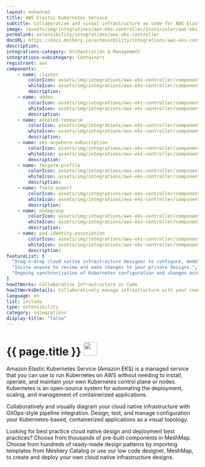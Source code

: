 ```yaml
---
layout: enhanced
title: AWS Elastic Kubernetes Service
subtitle: Collaborative and visual infrastructure as code for AWS Elastic Kubernetes Service
image: /assets/img/integrations/aws-eks-controller/icons/color/aws-eks-controller-color.svg
permalink: extensibility/integrations/aws-eks-controller
docURL: https://docs.meshery.io/extensibility/integrations/aws-eks-controller
description: 
integrations-category: Orchestration & Management
integrations-subcategory: Containers
registrant: aws
components: 
	- name: cluster
		colorIcon: assets/img/integrations/aws-eks-controller/components/cluster/icons/color/cluster-color.svg
		whiteIcon: assets/img/integrations/aws-eks-controller/components/cluster/icons/white/cluster-white.svg
		description: 
	- name: addon
		colorIcon: assets/img/integrations/aws-eks-controller/components/addon/icons/color/addon-color.svg
		whiteIcon: assets/img/integrations/aws-eks-controller/components/addon/icons/white/addon-white.svg
		description: 
	- name: adopted-resource
		colorIcon: assets/img/integrations/aws-eks-controller/components/adopted-resource/icons/color/adopted-resource-color.svg
		whiteIcon: assets/img/integrations/aws-eks-controller/components/adopted-resource/icons/white/adopted-resource-white.svg
		description: 
	- name: eks-anywhere-subscription
		colorIcon: assets/img/integrations/aws-eks-controller/components/eks-anywhere-subscription/icons/color/eks-anywhere-subscription-color.svg
		whiteIcon: assets/img/integrations/aws-eks-controller/components/eks-anywhere-subscription/icons/white/eks-anywhere-subscription-white.svg
		description: 
	- name: fargate-profile
		colorIcon: assets/img/integrations/aws-eks-controller/components/fargate-profile/icons/color/fargate-profile-color.svg
		whiteIcon: assets/img/integrations/aws-eks-controller/components/fargate-profile/icons/white/fargate-profile-white.svg
		description: 
	- name: field-export
		colorIcon: assets/img/integrations/aws-eks-controller/components/field-export/icons/color/field-export-color.svg
		whiteIcon: assets/img/integrations/aws-eks-controller/components/field-export/icons/white/field-export-white.svg
		description: 
	- name: nodegroup
		colorIcon: assets/img/integrations/aws-eks-controller/components/nodegroup/icons/color/nodegroup-color.svg
		whiteIcon: assets/img/integrations/aws-eks-controller/components/nodegroup/icons/white/nodegroup-white.svg
		description: 
	- name: pod-identity-association
		colorIcon: assets/img/integrations/aws-eks-controller/components/pod-identity-association/icons/color/pod-identity-association-color.svg
		whiteIcon: assets/img/integrations/aws-eks-controller/components/pod-identity-association/icons/white/pod-identity-association-white.svg
		description: 
featureList: [
  "Drag-n-drop cloud native infrastructure designer to configure, model, and deploy your workloads.",
  "Invite anyone to review and make changes to your private designs.",
  "Ongoing synchronization of Kubernetes configuration and changes across any number of clusters."
]
howItWorks: Collaborative Infrastructure as Code
howItWorksDetails: Collaboratively manage infrastructure with your coworkers synchronously sharing the same designs.
language: en
list: include
type: extensibility
category: integrations
display-title: "false"
---
```

<h1>{{ page.title }} <img src="{{ page.image }}" style="width: 35px; height: 35px;" /></h1>

<p>
Amazon Elastic Kubernetes Service (Amazon EKS) is a managed service that you can use to run Kubernetes on AWS without needing to install, operate, and maintain your own Kubernetes control plane or nodes. Kubernetes is an open-source system for automating the deployment, scaling, and management of containerized applications.
</p>
<p>
    Collaboratively and visually diagram your cloud native infrastructure with GitOps-style pipeline integration. Design, test, and manage configuration your Kubernetes-based, containerized applications as a visual topology.
</p>
<p>
    Looking for best practice cloud native design and deployment best practices? Choose from thousands of pre-built components in MeshMap. Choose from hundreds of ready-made design patterns by importing templates from Meshery Catalog or use our low code designer, MeshMap, to create and deploy your own cloud native infrastructure designs.
</p>
